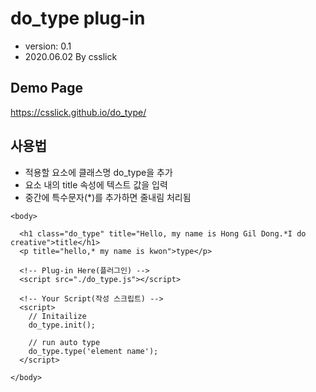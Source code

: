 # do_type plug-in 
- version: 0.1
- 2020.06.02 By csslick

## Demo Page  
https://csslick.github.io/do_type/

## 사용법
- 적용할 요소에 클래스명 do_type을 추가
- 요소 내의 title 속성에 텍스트 값을 입력
- 중간에 특수문자(*)를 추가하면 줄내림 처리됨

```
<body>

  <h1 class="do_type" title="Hello, my name is Hong Gil Dong.*I do creative">title</h1>
  <p title="hello,* my name is kwon">type</p>
  
  <!-- Plug-in Here(플러그인) -->
  <script src="./do_type.js"></script>
  
  <!-- Your Script(작성 스크립트) -->
  <script>
    // Initailize
    do_type.init();
    
    // run auto type
    do_type.type('element name');  
  </script>
  
</body>
```
